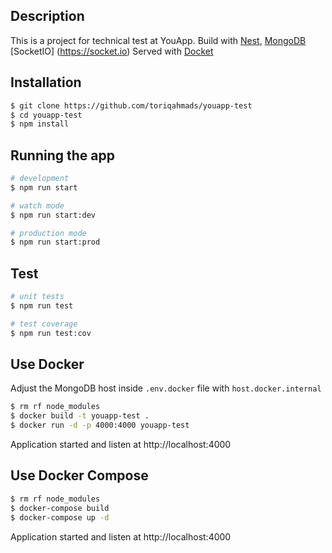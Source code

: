 ## Description

This is a project for technical test at YouApp.
Build with [Nest](https://github.com/nestjs/nest), [MongoDB](https://www.mongodb.com) [SocketIO] (https://socket.io)
Served with [Docket](https://www.docker.com/)

## Installation

```bash
$ git clone https://github.com/toriqahmads/youapp-test
$ cd youapp-test
$ npm install
```

## Running the app

```bash
# development
$ npm run start

# watch mode
$ npm run start:dev

# production mode
$ npm run start:prod
```

## Test

```bash
# unit tests
$ npm run test

# test coverage
$ npm run test:cov
```

## Use Docker

Adjust the MongoDB host inside `.env.docker` file with `host.docker.internal`

```bash
$ rm rf node_modules
$ docker build -t youapp-test .
$ docker run -d -p 4000:4000 youapp-test
```

Application started and listen at http://localhost:4000

## Use Docker Compose

```bash
$ rm rf node_modules
$ docker-compose build
$ docker-compose up -d
```

Application started and listen at http://localhost:4000
